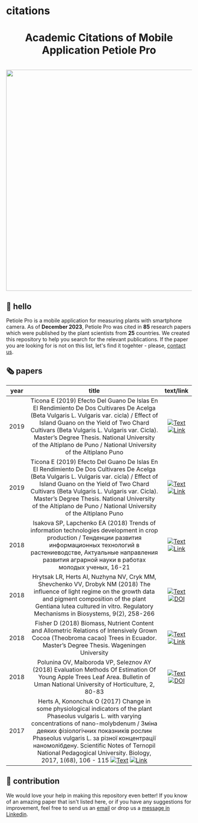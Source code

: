 # citations
<h1 align="center">Academic Citations of Mobile Application Petiole Pro</h1>

<p align="center">
    </br>
    <img width="600" src="https://github.com/" alt="">
    </br>
</p>

## 👋 hello

Petiole Pro is a mobile application for measuring plants with smartphone camera. As of **December 2023**, Petiole Pro was cited in **85** research papers which were published by the plant scientists from **25** countries. We created this repository to help you search for the relevant publications. If the paper you are looking for is not on this list, let's find it togehter - please, [contact us](mailto:supprt@petioleapp.com).

## 🗞️ papers

<!--- AUTOGENERATED_COURSES_TABLE -->
<!---
   WARNING: DO NOT EDIT THIS TABLE MANUALLY. IT IS AUTOMATICALLY GENERATED.
   HEAD OVER TO CONTRIBUTING.MD FOR MORE DETAILS ON HOW TO MAKE CHANGES PROPERLY.
-->
| **year** | **title** | **text/link** |
|:---------:|:---------:|:----------------------:|
| 2019 | Ticona E (2019) Efecto Del Guano De Islas En El Rendimiento De Dos Cultivares De Acelga (Beta Vulgaris L. Vulgaris var. cicla) / Effect of Island Guano on the Yield of Two Chard Cultivars (Beta Vulgaris L. Vulgaris var. Cicla). Master’s Degree Thesis. National University of the Altiplano de Puno / National University of the Altiplano Puno |  [![Text](https://img.shields.io/badge/Text-F9A72F)](https://github.com/petiolepro/citations/blob/main/originals/2018_-_Isakova_Lapchenko_Trends_of_Information_Technologies_Development_in_Crop_Production.pdf) [![Link](https://img.shields.io/badge/Link-555555)](http://repositorio.unap.edu.pe/bitstream/handle/UNAP/16006/Salamanca_Ticona_Edwin.pdf?sequence=1&isAllowed=y)|
| 2019 | Ticona E (2019) Efecto Del Guano De Islas En El Rendimiento De Dos Cultivares De Acelga (Beta Vulgaris L. Vulgaris var. cicla) / Effect of Island Guano on the Yield of Two Chard Cultivars (Beta Vulgaris L. Vulgaris var. Cicla). Master’s Degree Thesis. National University of the Altiplano de Puno / National University of the Altiplano Puno |  [![Text](https://img.shields.io/badge/Text-F9A72F)](https://github.com/petiolepro/citations/blob/main/originals/2018_-_Isakova_Lapchenko_Trends_of_Information_Technologies_Development_in_Crop_Production.pdf) [![Link](https://img.shields.io/badge/Link-555555)](http://repositorio.unap.edu.pe/bitstream/handle/UNAP/16006/Salamanca_Ticona_Edwin.pdf?sequence=1&isAllowed=y)|
| 2018 | Isakova SP, Lapchenko EA (2018) Trends of information technologies development in crop production / Тенденции развития информационных технологий в растениеводстве, Актуальные направления развития аграрной науки в работах молодых ученых, 16-21 |  [![Text](https://img.shields.io/badge/Text-F9A72F)](https://github.com/petiolepro/citations/blob/main/originals/2018_-_Isakova_Lapchenko_Trends_of_Information_Technologies_Development_in_Crop_Production.pdf) [![Link](https://img.shields.io/badge/Link-555555)](http://www.spsl.nsc.ru/FullText/konfe/%D0%9E%D0%BC%D1%81%D0%BA%D0%B8%D0%B9%D0%90%D0%9D%D0%A6-2018.pdf#page=16)|
| 2018 | Hrytsak LR, Herts AI, Nuzhyna NV, Cryk MM, Shevchenko VV, Drobyk NM (2018) The influence of light regime on the growth data and pigment composition of the plant Gentiana lutea cultured in vitro. Regulatory Mechanisms in Biosystems, 9(2), 258-266 |  [![Text](https://img.shields.io/badge/Text-F9A72F)](https://github.com/petiolepro/citations/blob/main/originals/2018_-_Hrytsak_The_%20Influence_of_Light%20Regime_on_the%20Growth_Data_and_Pigment_Composition.pdf) [![DOI](https://img.shields.io/badge/DOI-555555)](https://doi.org/10.15421/021838)|
| 2018 | Fisher D (2018) Biomass, Nutrient Content and Allometric Relations of Intensively Grown Cocoa (Theobroma cacao) Trees in Ecuador. Master’s Degree Thesis. Wageningen University |  [![Text](https://img.shields.io/badge/Text-F9A72F)](https://github.com/petiolepro/citations/blob/main/originals/2018_-_Fisher_Biomass_Nutrient_content_and_Allometric_Relations.pdf) [![Link](https://img.shields.io/badge/Link-555555)](https://edepot.wur.nl/471676)|
| 2018 | Polunina OV, Maiboroda VP, Seleznov AY (2018) Evaluation Methods Of Estimation Of Young Apple Trees Leaf Area. Bulletin of Uman National University of Horticulture, 2, 80-83 |  [![Text](https://img.shields.io/badge/Text-F9A72F)](https://github.com/petiolepro/citations/blob/main/originals/2018_-_Polunina_Maiboroda_Seleznov_Evalutation_Methods_of_Estimation_of_Young_Apple_Treas_Leaf-Area.pdf) [![DOI](https://img.shields.io/badge/DOI-555555)](https://doi.org/10.31395/2310-0478-2018-21-80-82)|
| 2017 | Herts A, Kononchuk O (2017) Change in some physiological indicators of the plant Phaseolus vulgaris L. with varying concentrations of nano-molybdenum / Зміна деяких фізіологічних показників рослин Phaseolus vulgaris L. за різної концентрації наномолібдену. Scientific Notes of Ternopil National Pedagogical University. Biology, 2017, 1(68), 106 - 115 [![Text](https://img.shields.io/badge/Text-F9A72F)](https://github.com/petiolepro/citations/blob/main/originals/2018_-_Polunina_Maiboroda_Seleznov_Evalutation_Methods_of_Estimation_of_Young_Apple_Treas_Leaf-Area.pdf) [![Link](https://img.shields.io/badge/DOI-555555)](http://dspace.tnpu.edu.ua/bitstream/123456789/8026/1/Herts%2C%20Kononchuk.pdf)|
<!--- AUTOGENERATED_COURSES_TABLE -->

## 🦸 contribution

We would love your help in making this repository even better! If you know of an amazing paper that isn't listed
here, or if you have any suggestions for improvement, feel free to send us an
[email](mailto:support@petiolepro.com) or drop us a
[message in Linkedin](https://linkedin.com/company/petiole).
<!--- AUTOGENERATED_COURSES_TABLE -->

